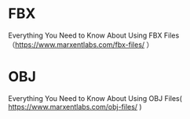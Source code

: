 # FBX
Everything You Need to Know About Using FBX Files（https://www.marxentlabs.com/fbx-files/ ）

# OBJ
Everything You Need to Know About Using OBJ Files( https://www.marxentlabs.com/obj-files/ )
